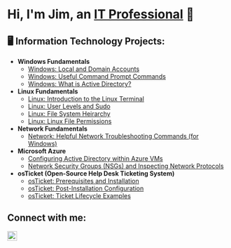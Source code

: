 <h1>Hi, I'm Jim, an <a href="https://linkedin.com/in/jim-hall-6186a16">IT Professional</a> 👨</h1>

<h2>🖥 Information Technology Projects:</h2>

- <b>Windows Fundamentals</b>
  - [Windows: Local and Domain Accounts](https://github.com/jimhalltechguy/windows-local-and-domain)
  - [Windows: Useful Command Prompt Commands](https://github.com/jimhalltechguy/windows-cmd-prompt)
  - [Windows: What is Active Directory?](https://github.com/jimhalltechguy/what-is-active-directory)
- <b>Linux Fundamentals</b>
  - [Linux: Introduction to the Linux Terminal](https://github.com/jimhalltechguy/intro-linux-terminal)
  - [Linux: User Levels and Sudo](https://github.com/jimhalltechguy/linux-levels-and-sudo)
  - [Linux: File System Heirarchy](https://github.com/jimhalltechguy/linux-file-system-heirarchy)
  - [Linux: Linux File Permissions](https://github.com/jimhalltechguy/linux-file-permissions)
- <b>Network Fundamentals</b>
  - [Network: Helpful Network Troubleshooting Commands (for Windows)](https://github.com/jimhalltechguy/network-troubleshooting)
- <b>Microsoft Azure</b>
  - [Configuring Active Directory within Azure VMs](https://github.com/jimhalltechguy/configure-ad)
  - [Network Security Groups (NSGs) and Inspecting Network Protocols](https://github.com/jimhalltechguy/azure-network-protocols)
- <b>osTicket (Open-Source Help Desk Ticketing System)</b>
  - [osTicket: Prerequisites and Installation](https://github.com/jimhalltechguy/osticket-prereqs)
  - [osTicket: Post-Installation Configuration](https://github.com/jimhalltechguy/post-install-config)
  - [osTicket: Ticket Lifecycle Examples](https://github.com/jimhalltechguy/ticket-lifecycle)

<h2>Connect with me:</h2>

[<img align="left" alt="Josh | LinkedIn" width="22px" src="https://cdn.jsdelivr.net/npm/simple-icons@v3/icons/linkedin.svg" />][linkedin]



[linkedin]: https://linkedin.com/in/jim-hall-6186a16
